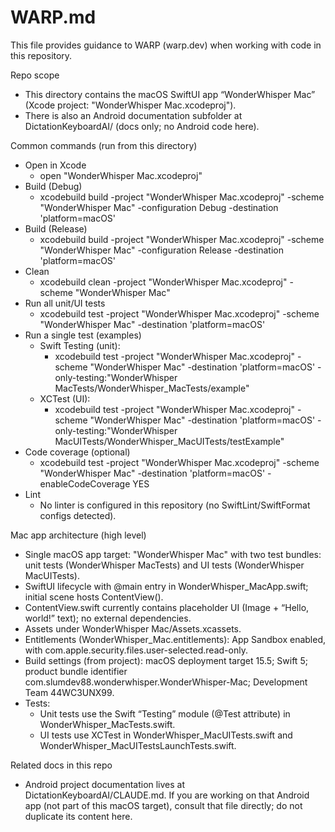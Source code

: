# WARP.md

This file provides guidance to WARP (warp.dev) when working with code in this repository.

Repo scope
- This directory contains the macOS SwiftUI app “WonderWhisper Mac” (Xcode project: "WonderWhisper Mac.xcodeproj").
- There is also an Android documentation subfolder at DictationKeyboardAI/ (docs only; no Android code here).

Common commands (run from this directory)
- Open in Xcode
  - open "WonderWhisper Mac.xcodeproj"
- Build (Debug)
  - xcodebuild build -project "WonderWhisper Mac.xcodeproj" -scheme "WonderWhisper Mac" -configuration Debug -destination 'platform=macOS'
- Build (Release)
  - xcodebuild build -project "WonderWhisper Mac.xcodeproj" -scheme "WonderWhisper Mac" -configuration Release -destination 'platform=macOS'
- Clean
  - xcodebuild clean -project "WonderWhisper Mac.xcodeproj" -scheme "WonderWhisper Mac"
- Run all unit/UI tests
  - xcodebuild test -project "WonderWhisper Mac.xcodeproj" -scheme "WonderWhisper Mac" -destination 'platform=macOS'
- Run a single test (examples)
  - Swift Testing (unit):
    - xcodebuild test -project "WonderWhisper Mac.xcodeproj" -scheme "WonderWhisper Mac" -destination 'platform=macOS' -only-testing:"WonderWhisper MacTests/WonderWhisper_MacTests/example"
  - XCTest (UI):
    - xcodebuild test -project "WonderWhisper Mac.xcodeproj" -scheme "WonderWhisper Mac" -destination 'platform=macOS' -only-testing:"WonderWhisper MacUITests/WonderWhisper_MacUITests/testExample"
- Code coverage (optional)
  - xcodebuild test -project "WonderWhisper Mac.xcodeproj" -scheme "WonderWhisper Mac" -destination 'platform=macOS' -enableCodeCoverage YES
- Lint
  - No linter is configured in this repository (no SwiftLint/SwiftFormat configs detected).

Mac app architecture (high level)
- Single macOS app target: "WonderWhisper Mac" with two test bundles: unit tests (WonderWhisper MacTests) and UI tests (WonderWhisper MacUITests).
- SwiftUI lifecycle with @main entry in WonderWhisper_MacApp.swift; initial scene hosts ContentView().
- ContentView.swift currently contains placeholder UI (Image + “Hello, world!” text); no external dependencies.
- Assets under WonderWhisper Mac/Assets.xcassets.
- Entitlements (WonderWhisper_Mac.entitlements): App Sandbox enabled, with com.apple.security.files.user-selected.read-only.
- Build settings (from project): macOS deployment target 15.5; Swift 5; product bundle identifier com.slumdev88.wonderwhisper.WonderWhisper-Mac; Development Team 44WC3UNX99.
- Tests:
  - Unit tests use the Swift “Testing” module (@Test attribute) in WonderWhisper_MacTests.swift.
  - UI tests use XCTest in WonderWhisper_MacUITests.swift and WonderWhisper_MacUITestsLaunchTests.swift.

Related docs in this repo
- Android project documentation lives at DictationKeyboardAI/CLAUDE.md. If you are working on that Android app (not part of this macOS target), consult that file directly; do not duplicate its content here.

